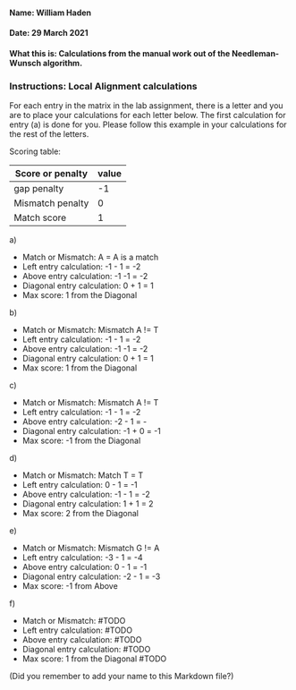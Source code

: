 #### Name: William Haden 
#### Date: 29 March 2021
#### What this is: Calculations from the manual work out of the Needleman-Wunsch algorithm.

### Instructions: Local Alignment calculations
For each entry in the matrix in the lab assignment, there is a letter and you are to place your calculations for each letter below. The first calculation for entry (a) is done for you. Please follow this example in your calculations for the rest of the letters.

Scoring table:


|Score or penalty| value |
|----------------|-------|
|gap penalty      |-1     |
|Mismatch penalty | 0     |
|Match score     | 1     |


a)
- Match or Mismatch: A = A is a match
- Left entry calculation: -1 - 1 = -2
- Above entry calculation: -1 -1 = -2
- Diagonal entry calculation: 0 + 1 = 1
- Max score: 1 from the Diagonal


b)
- Match or Mismatch:   Mismatch   A != T 
- Left entry calculation: -1 - 1 = -2
- Above entry calculation:  -1 -1 = -2
- Diagonal entry calculation: 0 + 1 = 1
- Max score: 1 from the Diagonal 

c)
- Match or Mismatch: Mismatch A != T 
- Left entry calculation: -1 - 1 = -2
- Above entry calculation: -2 - 1 = -
- Diagonal entry calculation: -1 + 0 = -1
- Max score: -1 from the Diagonal


d)
- Match or Mismatch: Match T = T 
- Left entry calculation: 0 - 1 = -1
- Above entry calculation: -1 - 1 = -2
- Diagonal entry calculation: 1 + 1 = 2
- Max score: 2 from the Diagonal


e)
- Match or Mismatch: Mismatch  G != A 
- Left entry calculation: -3 - 1 = -4
- Above entry calculation: 0 - 1 = -1
- Diagonal entry calculation: -2 - 1 = -3
- Max score: -1 from Above


f)
- Match or Mismatch:               #TODO
- Left entry calculation:          #TODO
- Above entry calculation:         #TODO
- Diagonal entry calculation:      #TODO
- Max score: 1 from the Diagonal   #TODO



(Did you remember to add your name to this Markdown file?)
